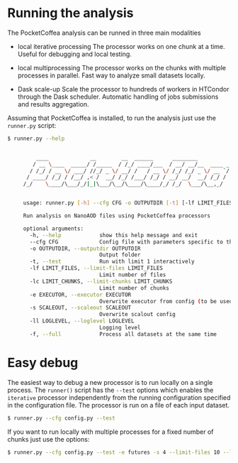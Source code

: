 # Running the analysis

The PocketCoffea analysis can be runned in three main modalities

- local iterative processing
    The processor works on one chunk at a time. Useful for debugging and local testing.

- local multiprocessing
    The processor works on the chunks with multiple processes in parallel.
    Fast way to analyze small datasets locally. 

- Dask scale-up
    Scale the processor to hundreds of workers in HTCondor through the Dask scheduler.
    Automatic handling of jobs submissions and results aggregation.
  
Assuming that PocketCoffea is installed, to run the analysis just use the `runner.py` script:

```bash
$ runner.py --help


         ____             __        __  ______      ________          
        / __ \____  _____/ /_____  / /_/ ____/___  / __/ __/__  ____ _
       / /_/ / __ \/ ___/ //_/ _ \/ __/ /   / __ \/ /_/ /_/ _ \/ __ `/
      / ____/ /_/ / /__/ ,< /  __/ /_/ /___/ /_/ / __/ __/  __/ /_/ / 
     /_/    \____/\___/_/|_|\___/\__/\____/\____/_/ /_/  \___/\__,_/  


     usage: runner.py [-h] --cfg CFG -o OUTPUTDIR [-t] [-lf LIMIT_FILES] [-lc LIMIT_CHUNKS] [-e EXECUTOR] [-s SCALEOUT] [-ll LOGLEVEL] [-f]

     Run analysis on NanoAOD files using PocketCoffea processors

     optional arguments:
       -h, --help            show this help message and exit
       --cfg CFG             Config file with parameters specific to the current run
       -o OUTPUTDIR, --outputdir OUTPUTDIR
                             Output folder
       -t, --test            Run with limit 1 interactively
       -lf LIMIT_FILES, --limit-files LIMIT_FILES
                             Limit number of files
       -lc LIMIT_CHUNKS, --limit-chunks LIMIT_CHUNKS
                             Limit number of chunks
       -e EXECUTOR, --executor EXECUTOR
                             Overwrite executor from config (to be used only with the --test options)
       -s SCALEOUT, --scaleout SCALEOUT
                             Overwrite scalout config
       -ll LOGLEVEL, --loglevel LOGLEVEL
                             Logging level
       -f, --full            Process all datasets at the same time
```

# Easy debug

The easiest way to debug a new processor is to run locally on a single process. The `runner()` script has
the `--test` options which enables the `iterative` processor independently from the running configuration specified in
the configuration file. The processor is run on a file of each input dataset.

```bash
$ runner.py --cfg config.py --test
```

If you want to run locally with multiple processes for a fixed number of chunks just use the options:

```bash
$ runner.py --cfg config.py --test -e futures -s 4 --limit-files 10 --limit-chunks 10
```

